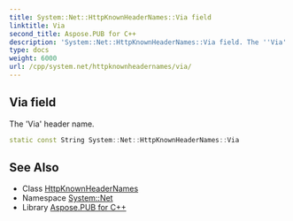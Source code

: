 ```yaml
---
title: System::Net::HttpKnownHeaderNames::Via field
linktitle: Via
second_title: Aspose.PUB for C++
description: 'System::Net::HttpKnownHeaderNames::Via field. The ''Via'' header name in C++.'
type: docs
weight: 6000
url: /cpp/system.net/httpknownheadernames/via/
---
```

## Via field


The 'Via' header name.

```cpp
static const String System::Net::HttpKnownHeaderNames::Via
```

## See Also

* Class [HttpKnownHeaderNames](../)
* Namespace [System::Net](../../)
* Library [Aspose.PUB for C++](../../../)
